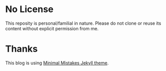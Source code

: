 # No License

This reposity is personal/familial in nature. Please do not clone or reuse its
content without explicit permission from me.

# Thanks

This blog is using
[Minimal Mistakes Jekyll theme](https://github.com/mmistakes/minimal-mistakes).
